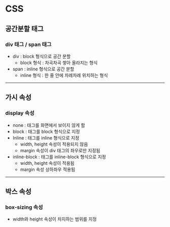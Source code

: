 # CSS

## 공간분할 태그

### div 태그 / span 태그

- div : block 형식으로 공간 분할
  - block 형식 : 차곡차곡 쌓아 올라지는 형식
- span : inline 형식으로 공간 분할
  - inline 형식 : 한 줄 안에 차례차례 위치하는 형식

---

## 가시 속성

### display 속성

- none : 태그를 화면에서 보이지 않게 함
- block : 태그를 block 형식으로 지정
- Inline : 태그를 inline 형식으로 지정
  - width, height 속성이 적용되지 않음
  - margin 속성이 div 태그의 좌우로만 지정됨
- inline-block : 태그를 inline-block 형식으로 지정
  - width, height 속성이 적용됨
  - margin 속성 상하좌우 적용됨

---

## 박스 속성

### box-sizing 속성

- width와 height 속성이 차지하는 범위를 지정

